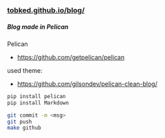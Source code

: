 ### [tobked.github.io/blog/](https://tobked.github.io/blog/)

##### Blog made in Pelican 

Pelican

- https://github.com/getpelican/pelican

used theme:

- https://github.com/gilsondev/pelican-clean-blog/

```bash
pip install pelican
pip install Markdown
```

```bash
git commit -m <msg>
git push
make github
```

